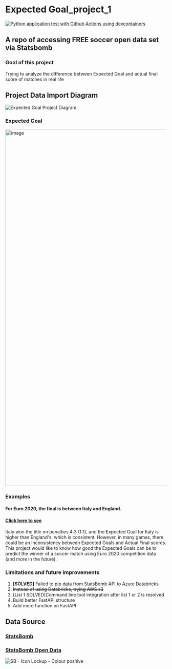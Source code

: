 # Expected Goal_project_1
[![Python application test with Github Actions using devcontainers](https://github.com/nogibjj/DY_databricks_project_1/actions/workflows/main.yml/badge.svg)](https://github.com/nogibjj/DY_databricks_project_1/actions/workflows/main.yml)


## A repo of accessing FREE soccer open data set via Statsbomb

### Goal of this project
Trying to analyze the difference between Expected Goal and actual final score of matches in real life 


## Project Data Import Diagram

![Expected Goal Project Diagram](https://user-images.githubusercontent.com/81750079/191083223-493f4db5-0186-46c2-a18b-f40191625e57.jpg)


### Expected Goal
<img width="1110" alt="image" src="https://user-images.githubusercontent.com/81750079/190937944-e00b91b8-898d-47e9-800e-95c5ebbf3a77.png">


### Examples

#### For Euro 2020, the final is between Italy and England.

#### [Click here to see](https://github.com/nogibjj/DY_Expected_Goal_project_1/blob/main/test.ipynb)

Italy won the title on penalties 4:3 (1:1), and the Expected Goal for Italy is higher than England's, which is consistent.
However, in many games, there could be an inconsistency between Expected Goals and Actual Final scores.
This project would like to know how good the Expected Goals can be to predict the winner of a soccer match using Euro 2020 competition data (and more in the future).


### Limitations and future improvements

1. **[SOLVED]** Failed to pip data from StatsBomb API to Azure Databricks
1. ~~Instead of using Databricks, trying AWS s3~~
1. [List 1 SOLVED]Command line tool integration after list 1 or 2 is resolved
1. Build better FastAPI structure
1. Add more function on FastAPI


## Data Source

### [StatsBomb](https://statsbomb.com/)

### [StatsBomb Open Data](https://github.com/statsbomb/open-data)

![SB - Icon Lockup - Colour positive](https://user-images.githubusercontent.com/81750079/190938168-745a6fa0-321c-4952-af9a-1975cbffe3a1.png)
